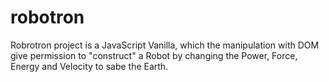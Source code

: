 # robotron
Robrotron project is a JavaScript Vanilla, which the manipulation with DOM give permission to "construct" a Robot
by changing the Power, Force, Energy and Velocity to sabe the Earth.
